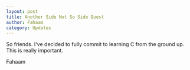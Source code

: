 ```yaml
---
layout: post
title: Another Side Not So Side Quest
author: Fahaam
category: Updates
---
```


So friends. I've decided to fully commit to learning C from the ground up. This is really important.

Fahaam
